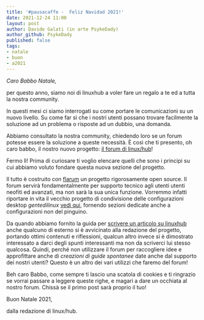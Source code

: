 ```yaml
---
title: '#pausacaffe -  Feliz Navidad 2021!' 
date: 2021-12-24 11:00
layout: post 
author: Davide Galati (in arte PsykeDady)
author_github: PsykeDady
published: false
tags: 
- natale
- buon 
- a2021
---
```




*Caro Babbo Natale,*

per questo anno, siamo noi di linuxhub a voler fare un regalo a te ed a 
tutta la nostra community. 

In questi mesi ci siamo interrogati su come portare le comunicazioni su 
un nuovo livello. Su come far sì che i nostri utenti possano trovare facilmente
la soluzione ad un problema o risposte ad un dubbio, una domanda.

Abbiamo consultato la nostra community, chiedendo loro se un forum potesse 
essere la soluzione a queste necessità. È così che ti presento, oh caro babbo, 
il nostro nuovo progetto: [il forum di linux/hub](https://forums.linuxhub.it)!

Fermo lì! Prima di curiosare ti voglio elencare quelli che sono i principi su 
cui abbiamo voluto fondare questa nuova sezione del progetto.

Il tutto è costruito con [flarum](https://flarum.org) un progetto
rigorosamente open source. Il forum servirà fondamentalmente per supporto
tecnico agli utenti utenti neofiti ed avanzati, ma non sarà la sua unica 
funzione. Vorremmo infatti riportare in vita il vecchio progetto di 
condivisione delle configurazioni desktop *gentedilinux*
[vedi qui](https://linuxpeople.org), fornendo sezioni dedicate anche a 
configurazioni non del pinguino.

Da quando abbiamo fornito la guida per 
[scrivere un articolo su linuxhub](https://linuxhub.it/articles/howto-scrivere-un-articolo-per-linuxhub/) 
anche qualcuno di esterno si è avvicinato alla redazione del progetto,
portando ottimi contenuti e riflessioni, qualcun altro invece si è dimostrato 
interessato a darci degli spunti interessanti ma non da scriverci lui stesso 
qualcosa. Quindi, perché non utilizzare il forum per raccogliere idee e 
approfittare anche di *creazioni di guide spontanee* date anche dal supporto 
dei nostri utenti? Questo è un altro dei vari utilizzi che faremo del forum!

Beh caro Babbo, come sempre ti lascio una scatola di cookies e ti ringrazio se 
vorrai passare a leggere queste righe, e magari a dare un occhiata al nostro 
forum. Chissà se il primo post sarà proprio il tuo! 


Buon Natale 2021,   

dalla redazione di linux/hub.
